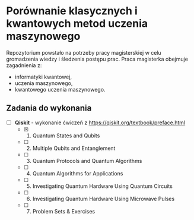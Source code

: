 # Porównanie klasycznych i kwantowych metod uczenia maszynowego
Repozytorium powstało na potrzeby pracy magisterskiej w celu gromadzenia wiedzy i śledzenia postępu prac.
Praca magisterka obejmuje zagadnienia z:
 - informatyki kwantowej,
 - uczenia maszynowego,
 - kwantowego uczenia maszynowego.
 
## Zadania do wykonania
 - [ ] **Qiskit**  - wykonanie ćwiczeń z https://qiskit.org/textbook/preface.html
	 - [x] 1. Quantum States and Qubits
	 - [ ] 2. Multiple Qubits and Entanglement 
	 - [ ] 3. Quantum Protocols and Quantum Algorithms 
	 - [ ] 4. Quantum Algorithms for Applications 
	 - [ ] 5. Investigating Quantum Hardware Using Quantum Circuits 
	 - [ ] 6. Investigating Quantum Hardware Using Microwave Pulses 
	 - [ ] 7. Problem Sets & Exercises  
